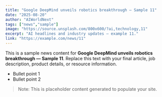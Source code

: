 ```yaml
---
title: "Google DeepMind unveils robotics breakthrough — Sample 11"
date: "2025-08-20"
author: "AIWorldNext"
tags: ["news","sample"]
image: "https://source.unsplash.com/800x600/?ai,technology,11"
excerpt: "AI headlines and industry updates — example 11."
link: "https://example.com/news/11"
---
```


This is a sample news content for **Google DeepMind unveils robotics breakthrough — Sample 11**. Replace this text with your final article, job description, product details, or resource information.

- Bullet point 1
- Bullet point 2

> Note: This is placeholder content generated to populate your site.
